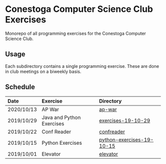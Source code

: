 # Conestoga Computer Science Club Exercises

Monorepo of all programming exercises for the Conestoga Computer Science
Club.

## Usage

Each subdirectory contains a single programming exercise. These are done
in club meetings on a biweekly basis.

## Schedule

| Date       | Exercise                  | Directory                                               |
|:-----------|:--------------------------|:--------------------------------------------------------|
| 2020/10/13 | AP War                    | [ap-war](ap-war/)                                       |
| 2019/10/29 | Java and Python Exercises | [exercises-19-10-29](exercises-19-10-29)                |
| 2019/10/22 | Conf Reader               | [confreader](confreader/)                               |
| 2019/10/15 | Python Exercises          | [python-exercises-19-10-15](python-exercises-19-10-15/) |
| 2019/10/01 | Elevator                  | [elevator](elevator/)                                   |
